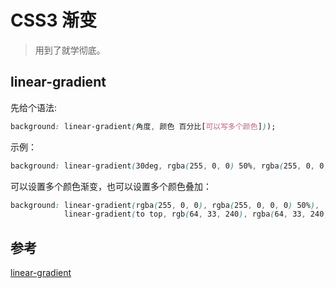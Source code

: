 # CSS3 渐变

> 用到了就学彻底。

## linear-gradient

先给个语法:

```css
background: linear-gradient(角度, 颜色 百分比[可以写多个颜色]));
```

示例：

```css
background: linear-gradient(30deg, rgba(255, 0, 0) 50%, rgba(255, 0, 0, .5));
```

可以设置多个颜色渐变，也可以设置多个颜色叠加：
```css
background: linear-gradient(rgba(255, 0, 0), rgba(255, 0, 0, 0) 50%),
            linear-gradient(to top, rgb(64, 33, 240), rgba(64, 33, 240, 0) 50%);
```

## 参考

[linear-gradient](https://developer.mozilla.org/en-US/docs/Web/CSS/linear-gradient)